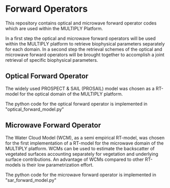 # Forward Operators

This repository contains optical and microwave forward operator codes which are used within the MULTIPLY Platform.

In a first step the optical and microwave forward operators will be used within the MULTIPLY platform to retrieve biophysical parameters separately for each domain. In a second step the retrieval schemes of the optical and microwave forward operators will be brought together to accomplish a joint retrieval of specific biophysical parameters.

## Optical Forward Operator
The widely used PROSPECT & SAIL (PROSAIL) model was chosen as a RT-model for the optical domain of the MULTIPLY platform.

The python code for the optical forward operator is implemented in "optical_forward_model.py"

## Microwave Forward Operator
The Water Cloud Model (WCM), as a semi empirical RT-model, was chosen for the first implementation of a RT-model for the microwave domain of the MULTIPLY platform. WCMs can be used to estimate the backscatter of vegetated surfaces accounting separately for vegetation and underlying surface contributions. An advantage of WCMs compared to other RT-models is their low parametrization effort.

The python code for the microwave forward operator is implemented in "sar_forward_model.py"
